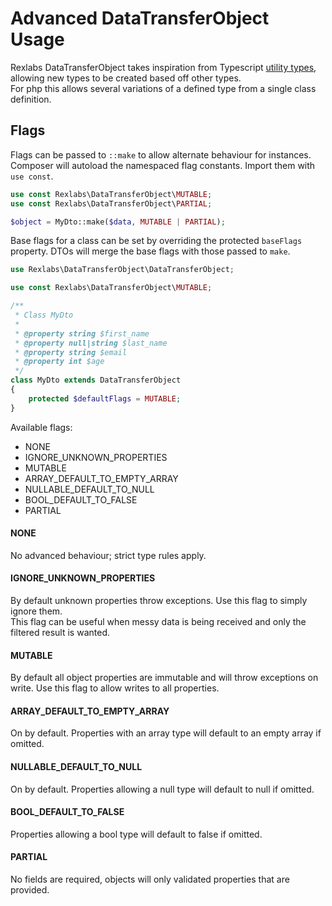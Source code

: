 # Advanced DataTransferObject Usage

Rexlabs DataTransferObject takes inspiration from Typescript [utility types](https://www.typescriptlang.org/docs/handbook/utility-types.html), allowing new types to be created based off other types.  
For php this allows several variations of a defined type from a single class definition.

## Flags

Flags can be passed to `::make` to allow alternate behaviour for instances.
Composer will autoload the namespaced flag constants. Import them with `use const`.

```php
use const Rexlabs\DataTransferObject\MUTABLE;
use const Rexlabs\DataTransferObject\PARTIAL;

$object = MyDto::make($data, MUTABLE | PARTIAL);
```

Base flags for a class can be set by overriding the protected `baseFlags` property. DTOs will merge the base flags with those passed to `make`.

```php
use Rexlabs\DataTransferObject\DataTransferObject;

use const Rexlabs\DataTransferObject\MUTABLE;

/**
 * Class MyDto
 * 
 * @property string $first_name
 * @property null|string $last_name
 * @property string $email
 * @property int $age
 */
class MyDto extends DataTransferObject
{
    protected $defaultFlags = MUTABLE;
}
```

Available flags:

 - NONE
 - IGNORE_UNKNOWN_PROPERTIES
 - MUTABLE
 - ARRAY_DEFAULT_TO_EMPTY_ARRAY
 - NULLABLE_DEFAULT_TO_NULL
 - BOOL_DEFAULT_TO_FALSE
 - PARTIAL
 
#### NONE

No advanced behaviour; strict type rules apply.
 
#### IGNORE_UNKNOWN_PROPERTIES

By default unknown properties throw exceptions. Use this flag to simply ignore them.  
This flag can be useful when messy data is being received and only the filtered result is wanted.

#### MUTABLE

By default all object properties are immutable and will throw exceptions on write.
Use this flag to allow writes to all properties.

#### ARRAY_DEFAULT_TO_EMPTY_ARRAY

On by default. Properties with an array type will default to an empty array if omitted.

#### NULLABLE_DEFAULT_TO_NULL

On by default. Properties allowing a null type will default to null if omitted.

#### BOOL_DEFAULT_TO_FALSE

Properties allowing a bool type will default to false if omitted.

#### PARTIAL

No fields are required, objects will only validated properties that are provided.
